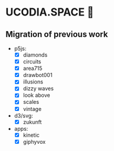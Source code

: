 # UCODIA.SPACE 🚀

## Migration of previous work

- p5js:
  - [x] diamonds
  - [x] circuits
  - [x] area715
  - [x] drawbot001
  - [x] illusions
  - [x] dizzy waves
  - [x] look above
  - [x] scales
  - [x] vintage
- d3/svg:
  - [x] zukunft
- apps:
  - [x] kinetic
  - [x] giphyvox